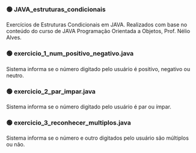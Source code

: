 ### 🟢 JAVA_estruturas_condicionais
Exercícios de Estruturas Condicionais em JAVA. Realizados com base no conteúdo do curso de JAVA Programação Orientada a Objetos, Prof. Nélio Alves.

### 🟢 exercicio_1_num_positivo_negativo.java
Sistema informa se o número digitado pelo usuário é positivo, negativo ou neutro.

### 🟢 exercicio_2_par_impar.java
Sistema informa se o número digitado pelo usuário é par ou ímpar.

### 🟢 exercicio_3_reconhecer_multiplos.java
Sistema informa se o número e outro digitados pelo usuário são múltiplos ou não.
